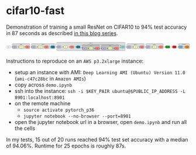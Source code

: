 # cifar10-fast

Demonstration of training a small ResNet on CIFAR10 to 94% test accuracy in 87 seconds as described [in this blog series](https://www.myrtle.ai/2018/09/24/how_to_train_your_resnet/).

<img src="net.svg">

Instructions to reproduce on an `AWS p3.2xlarge` instance:
- setup an instance with AMI: `Deep Learning AMI (Ubuntu) Version 11.0` (`ami-c47c28bc` in `Amazon AMIs`)
- copy across `demo.ipynb`
- ssh into the instance: `ssh -i $KEY_PAIR ubuntu@$PUBLIC_IP_ADDRESS -L 8901:localhost:8901`
- on the remote machine
    - `source activate pytorch_p36`
    - `jupyter notebook --no-browser --port=8901`
 - open the jupyter notebook url in a browser, open `demo.ipynb` and run all the cells

 In my tests, 15 out of 20 runs reached 94% test set accuracy with a median of 94.06%. Runtime for 25 epochs is roughly 87s.


